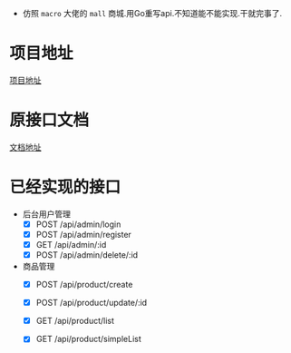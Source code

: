- 仿照 `macro` 大佬的 `mall` 商城.用Go重写api.不知道能不能实现.干就完事了.

# 项目地址

[项目地址](https://github.com/macrozheng/mall)

# 原接口文档

[文档地址](http://admin-api.macrozheng.com/swagger-ui.html#/)

# 已经实现的接口

- 后台用户管理
    - [x] POST /api/admin/login
    - [x] POST /api/admin/register
    - [x] GET /api/admin/:id
    - [x] POST /api/admin/delete/:id

- 商品管理
    - [x] POST /api/product/create
    - [x] POST /api/product/update/:id
    - [x] GET /api/product/list
    - [x] GET /api/product/simpleList

